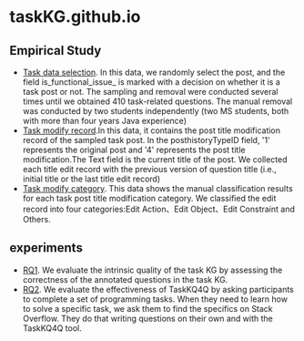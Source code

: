 # taskKG.github.io

## Empirical Study

- [Task data selection](https://github.com/taskKG/taskKG.github.io/blob/main/task_post_data/judge_functional_issue_data.xlsx). In this data, we randomly select the post, and the field is_functional_issue_ is marked with a decision on whether it is a task post or not. The sampling and removal were conducted several times until we obtained 410 task-related questions. The manual removal was conducted by two students independently (two MS students, both with more than four years Java experience)
- [Task modify record](https://github.com/taskKG/taskKG.github.io/blob/main/task_post_data/judge_functional_issue_data.xlsx).In this data, it contains the post title modification record of the sampled task post. In the posthistoryTypeID field, '1' represents the original post and '4' represents the post title modification.The Text field is the current title of the post. We collected each title edit record with the previous version of question title (i.e., initial title or the last title edit record)
- [Task modify category](https://github.com/taskKG/taskKG.github.io/blob/main/task_post_data/task_post.xlsx). This data shows the manual classification results for each task post title modification category. We classified the edit record into four categories:Edit Action、Edit Object、Edit Constraint and Others.

## experiments
- [RQ1](https://github.com/taskKG/taskKG.github.io/blob/main/RQ/RQ2.replication.xlsx). We evaluate the intrinsic quality of the task KG by assessing the correctness of the annotated questions in the task KG. 
- [RQ2](https://github.com/taskKG/taskKG.github.io/blob/main/RQ/RQ3.replication.xlsx). We evaluate the effectiveness of TaskKQ4Q by asking participants to complete a set of programming tasks. When they need to learn how to solve a specific task, we ask them to find the specifics on Stack Overflow. They do that writing questions on their own and with the TaskKQ4Q tool. 
 
